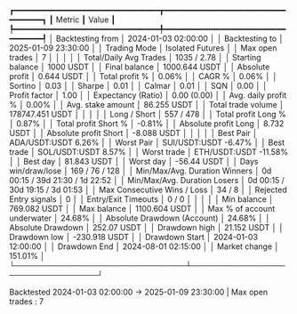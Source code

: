 ┏━━━━━━━━━━━━━━━━━━━━━━━━━━━━━━━┳━━━━━━━━━━━━━━━━━━━━━━━━━━━━━━━━━┓
┃ Metric                        ┃ Value                           ┃
┡━━━━━━━━━━━━━━━━━━━━━━━━━━━━━━━╇━━━━━━━━━━━━━━━━━━━━━━━━━━━━━━━━━┩
│ Backtesting from              │ 2024-01-03 02:00:00             │
│ Backtesting to                │ 2025-01-09 23:30:00             │
│ Trading Mode                  │ Isolated Futures                │
│ Max open trades               │ 7                               │
│                               │                                 │
│ Total/Daily Avg Trades        │ 1035 / 2.78                     │
│ Starting balance              │ 1000 USDT                       │
│ Final balance                 │ 1000.644 USDT                   │
│ Absolute profit               │ 0.644 USDT                      │
│ Total profit %                │ 0.06%                           │
│ CAGR %                        │ 0.06%                           │
│ Sortino                       │ 0.03                            │
│ Sharpe                        │ 0.01                            │
│ Calmar                        │ 0.01                            │
│ SQN                           │ 0.00                            │
│ Profit factor                 │ 1.00                            │
│ Expectancy (Ratio)            │ 0.00 (0.00)                     │
│ Avg. daily profit %           │ 0.00%                           │
│ Avg. stake amount             │ 86.255 USDT                     │
│ Total trade volume            │ 178747.451 USDT                 │
│                               │                                 │
│ Long / Short                  │ 557 / 478                       │
│ Total profit Long %           │ 0.87%                           │
│ Total profit Short %          │ -0.81%                          │
│ Absolute profit Long          │ 8.732 USDT                      │
│ Absolute profit Short         │ -8.088 USDT                     │
│                               │                                 │
│ Best Pair                     │ ADA/USDT:USDT 6.26%             │
│ Worst Pair                    │ SUI/USDT:USDT -6.47%            │
│ Best trade                    │ SOL/USDT:USDT 8.57%             │
│ Worst trade                   │ ETH/USDT:USDT -11.58%           │
│ Best day                      │ 81.843 USDT                     │
│ Worst day                     │ -56.44 USDT                     │
│ Days win/draw/lose            │ 169 / 76 / 128                  │
│ Min/Max/Avg. Duration Winners │ 0d 00:15 / 39d 21:30 / 1d 22:52 │
│ Min/Max/Avg. Duration Losers  │ 0d 00:15 / 30d 19:15 / 3d 01:53 │
│ Max Consecutive Wins / Loss   │ 34 / 8                          │
│ Rejected Entry signals        │ 0                               │
│ Entry/Exit Timeouts           │ 0 / 0                           │
│                               │                                 │
│ Min balance                   │ 769.082 USDT                    │
│ Max balance                   │ 1100.604 USDT                   │
│ Max % of account underwater   │ 24.68%                          │
│ Absolute Drawdown (Account)   │ 24.68%                          │
│ Absolute Drawdown             │ 252.07 USDT                     │
│ Drawdown high                 │ 21.152 USDT                     │
│ Drawdown low                  │ -230.918 USDT                   │
│ Drawdown Start                │ 2024-01-03 12:00:00             │
│ Drawdown End                  │ 2024-08-01 02:15:00             │
│ Market change                 │ 151.01%                         │
└───────────────────────────────┴─────────────────────────────────┘

Backtested 2024-01-03 02:00:00 -> 2025-01-09 23:30:00 | Max open trades : 7

